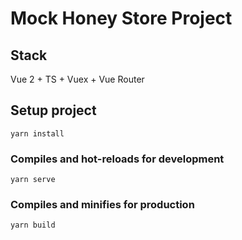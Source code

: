 # Mock Honey Store Project

## Stack
Vue 2 + TS + Vuex + Vue Router

## Setup project
```
yarn install
```

### Compiles and hot-reloads for development
```
yarn serve
```

### Compiles and minifies for production
```
yarn build
```
